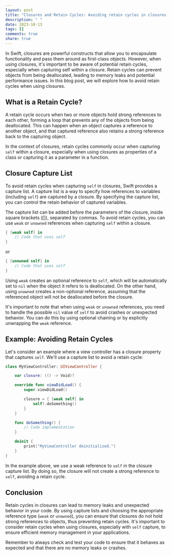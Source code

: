 ```yaml
---
layout: post
title: "Closures and Retain Cycles: Avoiding retain cycles in closures during deinitialization"
description: " "
date: 2023-10-13
tags: []
comments: true
share: true
---
```


In Swift, closures are powerful constructs that allow you to encapsulate functionality and pass them around as first-class objects. However, when using closures, it's important to be aware of potential retain cycles, especially when capturing self within a closure. Retain cycles can prevent objects from being deallocated, leading to memory leaks and potential performance issues. In this blog post, we will explore how to avoid retain cycles when using closures.

## What is a Retain Cycle?

A retain cycle occurs when two or more objects hold strong references to each other, forming a loop that prevents any of the objects from being deallocated. This can happen when an object captures a reference to another object, and that captured reference also retains a strong reference back to the capturing object. 

In the context of closures, retain cycles commonly occur when capturing `self` within a closure, especially when using closures as properties of a class or capturing it as a parameter in a function.

## Closure Capture List

To avoid retain cycles when capturing `self` in closures, Swift provides a capture list. A capture list is a way to specify how references to variables (including `self`) are captured by a closure. By specifying the capture list, you can control the retain behavior of captured variables.

The capture list can be added before the parameters of the closure, inside square brackets ([]), separated by commas. To avoid retain cycles, you can use `weak` or `unowned` references when capturing `self` within a closure.

```swift
{ [weak self] in
    // Code that uses self
}
```

or

```swift
{ [unowned self] in
    // Code that uses self
}
```

Using `weak` creates an optional reference to `self`, which will be automatically set to `nil` when the object it refers to is deallocated. On the other hand, using `unowned` creates a non-optional reference, assuming that the referenced object will not be deallocated before the closure.

It's important to note that when using `weak` or `unowned` references, you need to handle the possible `nil` value of `self` to avoid crashes or unexpected behavior. You can do this by using optional chaining or by explicitly unwrapping the `weak` reference.

## Example: Avoiding Retain Cycles

Let's consider an example where a view controller has a closure property that captures `self`. We'll use a capture list to avoid a retain cycle:

```swift
class MyViewController: UIViewController {

    var closure: (() -> Void)?

    override func viewDidLoad() {
        super.viewDidLoad()

        closure = { [weak self] in
            self?.doSomething()
        }
    }

    func doSomething() {
        // Code implementation
    }

    deinit {
        print("MyViewController deinitialized.")
    }
}
```

In the example above, we use a weak reference to `self` in the closure capture list. By doing so, the closure will not create a strong reference to `self`, avoiding a retain cycle.

## Conclusion

Retain cycles in closures can lead to memory leaks and unexpected behavior in your code. By using capture lists and choosing the appropriate reference type (`weak` or `unowned`), you can ensure that closures do not hold strong references to objects, thus preventing retain cycles. It's important to consider retain cycles when using closures, especially with `self` capture, to ensure efficient memory management in your applications.

Remember to always check and test your code to ensure that it behaves as expected and that there are no memory leaks or crashes.